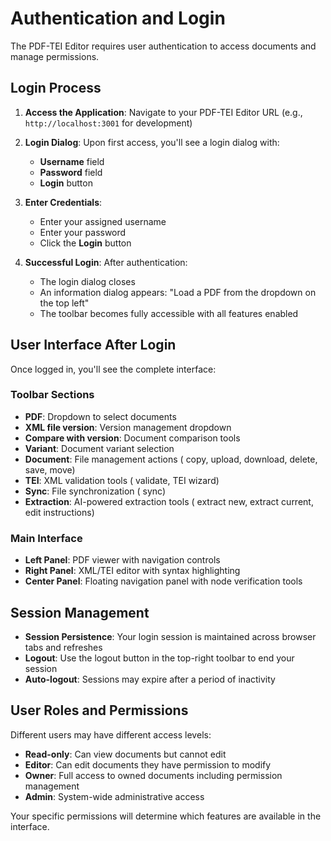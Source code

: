 # Authentication and Login

The PDF-TEI Editor requires user authentication to access documents and manage permissions.

## Login Process

1. **Access the Application**: Navigate to your PDF-TEI Editor URL (e.g., `http://localhost:3001` for development)

2. **Login Dialog**: Upon first access, you'll see a login dialog with:
   - **Username** field
   - **Password** field  
   - **Login** button

3. **Enter Credentials**: 
   - Enter your assigned username
   - Enter your password
   - Click the **Login** button

4. **Successful Login**: After authentication:
   - The login dialog closes
   - An information dialog appears: "Load a PDF from the dropdown on the top left"
   - The toolbar becomes fully accessible with all features enabled

## User Interface After Login

Once logged in, you'll see the complete interface:

### Toolbar Sections
- **PDF**: Dropdown to select documents
- **XML file version**: Version management dropdown  
- **Compare with version**: Document comparison tools
- **Variant**: Document variant selection
- **Document**: File management actions (<!-- <sl-icon name="copy"></sl-icon> --> copy, <!-- <sl-icon name="cloud-upload"></sl-icon> --> upload, <!-- <sl-icon name="cloud-download"></sl-icon> --> download, <!-- <sl-icon name="trash3"></sl-icon> --> delete, <!-- <sl-icon name="save"></sl-icon> --> save, <!-- <sl-icon name="folder-symlink"></sl-icon> --> move)
- **TEI**: XML validation tools (<!-- <sl-icon name="check-circle"></sl-icon> --> validate, <!-- <sl-icon name="magic"></sl-icon> --> TEI wizard)
- **Sync**: File synchronization (<!-- <sl-icon name="arrow-repeat"></sl-icon> --> sync)
- **Extraction**: AI-powered extraction tools (<!-- <sl-icon name="filetype-pdf"></sl-icon> --> extract new, <!-- <sl-icon name="clipboard2-plus"></sl-icon> --> extract current, <!-- <sl-icon name="pencil-square"></sl-icon> --> edit instructions)

### Main Interface
- **Left Panel**: PDF viewer with navigation controls
- **Right Panel**: XML/TEI editor with syntax highlighting
- **Center Panel**: Floating navigation panel with node verification tools

## Session Management

- **Session Persistence**: Your login session is maintained across browser tabs and refreshes
- **Logout**: Use the logout button in the top-right toolbar to end your session
- **Auto-logout**: Sessions may expire after a period of inactivity

## User Roles and Permissions

Different users may have different access levels:
- **Read-only**: Can view documents but cannot edit
- **Editor**: Can edit documents they have permission to modify  
- **Owner**: Full access to owned documents including permission management
- **Admin**: System-wide administrative access

Your specific permissions will determine which features are available in the interface.
